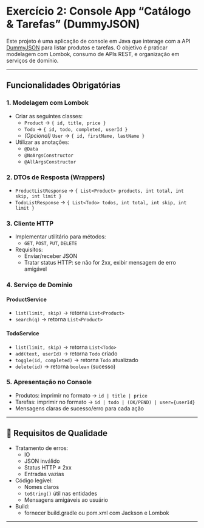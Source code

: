 # Exercício 2: Console App “Catálogo & Tarefas” (DummyJSON)

Este projeto é uma aplicação de console em Java que interage com a API [DummyJSON](https://dummyjson.com/) para listar produtos e tarefas. O objetivo é praticar modelagem com Lombok, consumo de APIs REST, e organização em serviços de domínio.

---

## Funcionalidades Obrigatórias

### 1. Modelagem com Lombok
- Criar as seguintes classes:
    - `Product` → `{ id, title, price }`
    - `Todo` → `{ id, todo, completed, userId }`
    - *(Opcional)* `User` → `{ id, firstName, lastName }`
- Utilizar as anotações:
    - `@Data`
    - `@NoArgsConstructor`
    - `@AllArgsConstructor`

### 2. DTOs de Resposta (Wrappers)
- `ProductListResponse` → `{ List<Product> products, int total, int skip, int limit }`
- `TodoListResponse` → `{ List<Todo> todos, int total, int skip, int limit }`

### 3. Cliente HTTP
- Implementar utilitário para métodos:
    - `GET`, `POST`, `PUT`, `DELETE`
- Requisitos:
    - Enviar/receber JSON
    - Tratar status HTTP: se não for 2xx, exibir mensagem de erro amigável

### 4. Serviço de Domínio

#### ProductService
- `list(limit, skip)` → retorna `List<Product>`
- `search(q)` → retorna `List<Product>`

#### TodoService
- `list(limit, skip)` → retorna `List<Todo>`
- `add(text, userId)` → retorna `Todo` criado
- `toggle(id, completed)` → retorna `Todo` atualizado
- `delete(id)` → retorna `boolean` (sucesso)

### 5. Apresentação no Console
- Produtos: imprimir no formato → `id | title | price`
- Tarefas: imprimir no formato → `id | todo | (OK/PEND) | user={userId}`
- Mensagens claras de sucesso/erro para cada ação

---

## 🧪 Requisitos de Qualidade

- Tratamento de erros:
    - IO
    - JSON inválido
    - Status HTTP ≠ 2xx
    - Entradas vazias
- Código legível:
    - Nomes claros
    - `toString()` útil nas entidades
    - Mensagens amigáveis ao usuário
- Build:
    - fornecer build.gradle ou pom.xml com Jackson e Lombok    
---




